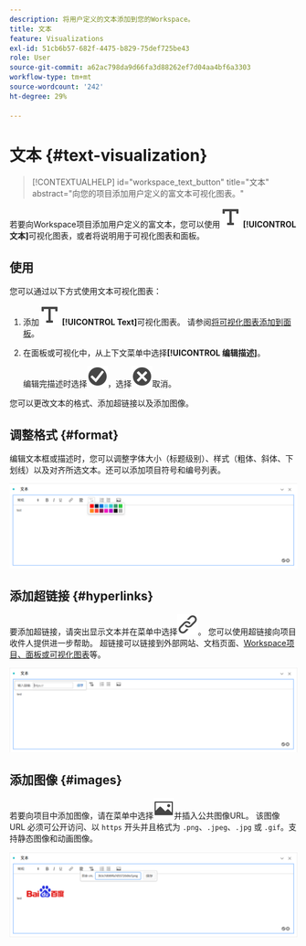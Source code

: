 ```yaml
---
description: 将用户定义的文本添加到您的Workspace。
title: 文本
feature: Visualizations
exl-id: 51cb6b57-682f-4475-b829-75def725be43
role: User
source-git-commit: a62ac798da9d66fa3d88262ef7d04aa4bf6a3303
workflow-type: tm+mt
source-wordcount: '242'
ht-degree: 29%

---
```


# 文本 {#text-visualization}

<!-- markdownlint-disable MD034 -->

>[!CONTEXTUALHELP]
>id="workspace_text_button"
>title="文本"
>abstract="向您的项目添加用户定义的富文本可视化图表。"

<!-- markdownlint-enable MD034 -->


若要向Workspace项目添加用户定义的富文本，您可以使用![文本](/help/assets/icons/Text.svg) **[!UICONTROL 文本]**&#x200B;可视化图表，或者将说明用于可视化图表和面板。

## 使用

您可以通过以下方式使用文本可视化图表：

1. 添加![Text](/help/assets/icons/Text.svg) **[!UICONTROL Text]**&#x200B;可视化图表。 请参阅[将可视化图表添加到面板](freeform-analysis-visualizations.md#add-visualizations-to-a-panel)。

1. 在面板或可视化中，从上下文菜单中选择&#x200B;**[!UICONTROL 编辑描述]**。

   编辑完描述时选择![CheckmarkCircle](/help/assets/icons/CheckmarkCircle.svg)，选择![CloseCircle](/help/assets/icons/CloseCircle.svg)取消。

您可以更改文本的格式、添加超链接以及添加图像。

## 调整格式 {#format}

编辑文本框或描述时，您可以调整字体大小（标题级别）、样式（粗体、斜体、下划线）以及对齐所选文本。还可以添加项目符号和编号列表。

![突出显示文本调色板的Workspace项目的文本选项。](assets/format.png)

## 添加超链接 {#hyperlinks}

要添加超链接，请突出显示文本并在菜单中选择![链接](/help/assets/icons/Link.svg)。 您可以使用超链接向项目收件人提供进一步帮助。 超链接可以链接到外部网站、文档页面、[Workspace项目、面板或可视化图表](/help/analysis-workspace/curate-share/shareable-links.md)等。

![突出显示链接图标的文本选项。](assets/hyperlink.png)

## 添加图像 {#images}

若要向项目中添加图像，请在菜单中选择![图像](/help/assets/icons/Image.svg)并插入公共图像URL。 该图像 URL 必须可公开访问、以 `https` 开头并且格式为 `.png`、`.jpeg`、`.jpg` 或 `.gif`。支持静态图像和动画图像。

![选择了图像图标的文本选项。](assets/image.png)
